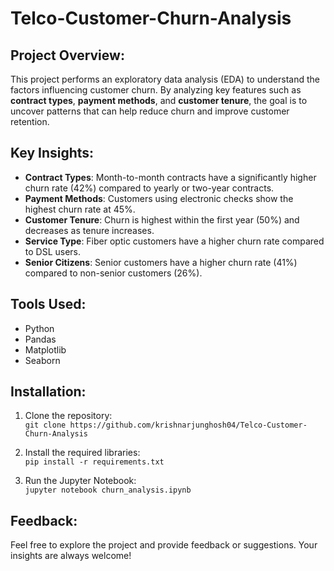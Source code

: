 # Telco-Customer-Churn-Analysis

## Project Overview:
This project performs an exploratory data analysis (EDA) to understand the factors influencing customer churn. By analyzing key features such as **contract types**, **payment methods**, and **customer tenure**, the goal is to uncover patterns that can help reduce churn and improve customer retention.

## Key Insights:
- **Contract Types**: Month-to-month contracts have a significantly higher churn rate (42%) compared to yearly or two-year contracts.
- **Payment Methods**: Customers using electronic checks show the highest churn rate at 45%.
- **Customer Tenure**: Churn is highest within the first year (50%) and decreases as tenure increases.
- **Service Type**: Fiber optic customers have a higher churn rate compared to DSL users.
- **Senior Citizens**: Senior customers have a higher churn rate (41%) compared to non-senior customers (26%).

## Tools Used:
- Python
- Pandas
- Matplotlib
- Seaborn

## Installation:
1. Clone the repository:  
   `git clone https://github.com/krishnarjunghosh04/Telco-Customer-Churn-Analysis`

2. Install the required libraries:  
   `pip install -r requirements.txt`

3. Run the Jupyter Notebook:  
   `jupyter notebook churn_analysis.ipynb`

## Feedback:
Feel free to explore the project and provide feedback or suggestions. Your insights are always welcome!
